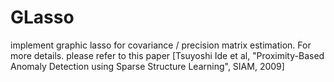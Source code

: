 # GLasso
implement graphic lasso for covariance / precision matrix estimation. 
For more details. please refer to this paper
[Tsuyoshi Ide et al, "Proximity-Based Anomaly Detection using Sparse Structure Learning", SIAM, 2009]
